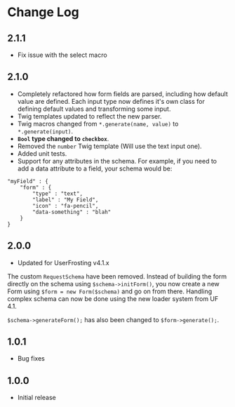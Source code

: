 # Change Log

## 2.1.1
- Fix issue with the select macro

## 2.1.0
- Completely refactored how form fields are parsed, including how default value are defined. Each input type now defines it's own class for defining default values and transforming some input.
- Twig templates updated to reflect the new parser. 
- Twig macros changed from `*.generate(name, value)` to `*.generate(input)`.
- **`Bool` type changed to `checkbox`**.
- Removed the `number` Twig template (Will use the text input one).
- Added unit tests.
- Support for any attributes in the schema. For example, if you need to add a data attribute to a field, your schema would be:
```
"myField" : {
    "form" : {
        "type" : "text",
        "label" : "My Field",
        "icon" : "fa-pencil",
        "data-something" : "blah"
    }
}
```

## 2.0.0
- Updated for UserFrosting v4.1.x

The custom `RequestSchema` have been removed. Instead of building the form directly on the schema using `$schema->initForm()`, you now create a new Form using `$form = new Form($schema)` and go on from there. Handling complex schema can now be done using the new loader system from UF 4.1.

`$schema->generateForm();` has also been changed to `$form->generate();`.

## 1.0.1
- Bug fixes

## 1.0.0
- Initial release
